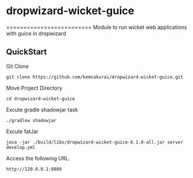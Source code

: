 # dropwizard-wicket-guice
=========================
Module to run wicket web applications with guice in dropwizard 

## QuickStart
Git Clone
```
git clone https://github.com/kemsakurai/dropwizard-wicket-guice.git
```

Move Project Directory
```
cd dropwizard-wicket-guice
```

Excute gradle shadowjar task
```
./gradlew shadowjar
```

Excute fatJar
```
java -jar ./build/libs/dropwizard-wicket-guice-0.1.0-all.jar server develop.yml
```
Access the following URL.
```
http://120.0.0.1:8080
```

